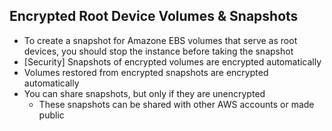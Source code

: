 ## Encrypted Root Device Volumes & Snapshots ##

* To create a snapshot for Amazone EBS volumes that serve as root devices, you should stop the instance before taking the snapshot
* [Security] Snapshots of encrypted volumes are encrypted automatically
* Volumes restored from encrypted snapshots are encrypted automatically
* You can share snapshots, but only if they are unencrypted
  * These snapshots can be shared with other AWS accounts or made public

